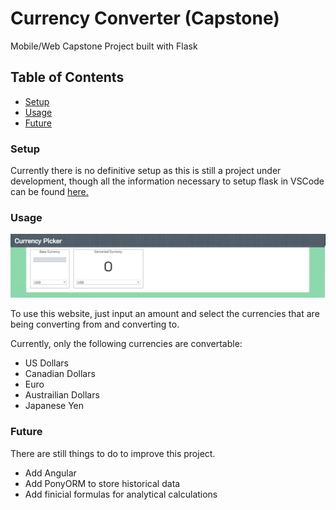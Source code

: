 # Currency Converter (Capstone)
Mobile/Web Capstone Project built with Flask

## Table of Contents
* [Setup](https://github.com/areakryte/Capstone#Setup)
* [Usage](https://github.com/areakryte/Capstone#Usage)
* [Future](https://github.com/areakryte/Capstone#Future)

### Setup

Currently there is no definitive setup as this is still a project under development, though all the information necessary to setup flask in VSCode can be found [here.](https://code.visualstudio.com/docs/python/tutorial-flask)

### Usage

![Basic Image](https://raw.githubusercontent.com/areakryte/Capstone/master/git-image/dev1.PNG)

To use this website, just input an amount and select the currencies that are being converting from and converting to.

Currently, only the following currencies are convertable:
* US Dollars
* Canadian Dollars
* Euro
* Austrailian Dollars
* Japanese Yen

### Future

There are still things to do to improve this project.
* Add Angular
* Add PonyORM to store historical data
* Add finicial formulas for analytical calculations
